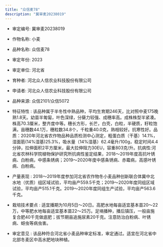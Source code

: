 ```yaml
---
title: "众信麦78"
description: "冀审麦20238019"
---
```

* 审定编号:  冀审麦20238019

*  作物名称:  小麦

*  品种名称:  众信麦78

*  审定年份:  2023

*  审定单位:  河北省

* 育种者:  河北众人信农业科技股份有限公司

*  申请者:  河北众人信农业科技股份有限公司

*  品种来源:  众信2101/众信5072

*  特征特性 : 
该品种属于半冬性中熟品种，平均生育期246天，比对照中麦175晚熟1.8天。幼苗半匍匐，叶色深绿，分蘖力较强、成穗率高。成株株型半紧凑。株高70.3厘米，整齐度中等。穗长方形，长芒，白壳，白粒，半硬质，籽粒饱满，亩穗数44.1万，穗粒数34.8个，千粒重40.0克，熟相较好。抗寒性好。品质：2020年河北省农作物品种品质检测中心测定，粗蛋白质（干基）14.1%，湿面筋(14%湿基)25.3%，吸水量（14%湿基）62.4毫升/100g，稳定时间4.4分钟，拉伸面积2平方厘米，最大拉伸阻力30EU，容重803克/升。抗病性:河北省农林科学院植物保护研究所抗病性鉴定结果，2018～2019年度高抗叶锈病、白粉病，中感条锈病；2019～2020年度中感条锈病、赤霉病，高感叶锈病、白粉病。
 
*  产量表现 : 
2018～2019年度参加河北省农作物冬小麦品种创新联合体冀中北水地（优质）组区域试验，平均亩产559.5千克；2019～2020年度同组区域试验，平均亩产515.1千克。2019～2020年度同组生产试验，平均亩产563.6千克。

*  栽培技术要点 : 
适宜播期为10月5日～20日。高肥水地每亩适宜基本苗20～22万，中等肥水地每亩适宜基本苗22～25万。足墒播种，播后镇压，一般亩施复合肥40千克做底肥；拔节期亩追施尿素20千克。注意防治白粉病、叶锈病、蚜虫等病虫害。

*  审定意见 : 
该品种符合河北省小麦品种审定标准，审定通过。适宜在河北省中北部冬麦区中高水肥地块种植。
